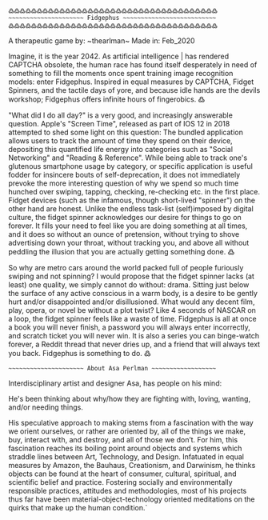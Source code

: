 ~~~~~~~~~~~~~~~~~~~~~~~~~~~~~~~~~~~~~~~~~~~~~~~~~~~~~~~~~~
߷߷߷߷߷߷߷߷߷߷߷߷߷߷߷߷߷߷߷߷߷߷߷߷߷߷߷߷߷߷߷߷߷߷߷߷߷
~~~~~~~~~~~~~~~~~~~~~ Fidgephus ~~~~~~~~~~~~~~~~~~~~~~~~~~
߷߷߷߷߷߷߷߷߷߷߷߷߷߷߷߷߷߷߷߷߷߷߷߷߷߷߷߷߷߷߷߷߷߷߷߷߷
~~~~~~~~~~~~~~~~~~~~~~~~~~~~~~~~~~~~~~~~~~~~~~~~~~~~~~~~~~

A therapeutic game by: ~thearlman~ Made in: Feb_2020

Imagine, it is the year 2042. As artificial intelligence | has rendered CAPTCHA obsolete, the human race has found itself desperately in need of something to fill the moments once spent training image recognition models: enter Fidgephus. Inspired in equal measures by CAPTCHA, Fidget Spinners, and the tactile days of yore, and because idle hands are the devils workshop; Fidgephus offers infinite hours of fingerobics. ߷

"What did I do all day?" is a very good, and increasingly answerable question. Apple's "Screen Time", released as part of IOS 12 in 2018 attempted to shed some light on this question: The bundled application allows users to track the amount of time they spend on their device, depositing this quantified life energy into categories such as "Social Networking" and "Reading & Reference". While being able to track one's glutenous smartphone usage by category, or specific application is useful fodder for insincere bouts of self-deprecation, it does not immediately prevoke the more interesting question of why we spend so much time hunched over swiping, tapping, checking, re-checking etc. in the first place. Fidget devices (such as the infamous, though short-lived "spinner") on the other hand are honest. Unlike the endless task-list (self)imposed by digital culture, the fidget spinner acknowledges our desire for things to go on forever. It fills your need to feel like you are doing something at all times, and it does so without an ounce of pretension, without trying to shove advertising down your throat, without tracking you, and above all without peddling the illusion that you are actually getting something done. ߷

So why are metro cars around the world packed full of people furiously swiping and not spinning? I would propose that the fidget spinner lacks (at least) one quality, we simply cannot do without: drama. Sitting just below the surface of any active conscious in a warm body, is a desire to be gently hurt and/or disappointed and/or disillusioned. What would any decent film, play, opera, or novel be without a plot twist? Like 4 seconds of NASCAR on a loop, the fidget spinner feels like a waste of time. Fidgephus is all at once a book you will never finish, a password you will always enter incorrectly, and scratch ticket you will never win. It is also a series you can binge-watch forever, a Reddit thread that never dries up, and a friend that will always text you back. Fidgephus is something to do. ߷


~~~~~~~~~~~~~~~~~~~~~~~~~~~~~~~~~~~~~~~~~~~~~~~~~~~~~~~~~~
~~~~~~~~~~~~~~~~~~~~~ About Asa Perlman ~~~~~~~~~~~~~~~~~~
~~~~~~~~~~~~~~~~~~~~~~~~~~~~~~~~~~~~~~~~~~~~~~~~~~~~~~~~~~

Interdisciplinary artist and designer Asa, has people on his mind:

He's been thinking about why/how they are fighting with, loving, wanting, and/or needing things.

His speculative approach to making stems from a fascination with the way we orient ourselves, or rather are oriented by, all of the things we make, buy, interact with, and destroy, and all of those we don’t. For him, this fascination reaches its boiling point around objects and systems which straddle lines between Art, Technology, and Design. Infatuated in equal measures by Amazon, the Bauhaus, Creationism, and Darwinism, he thinks objects can be found at the heart of consumer, cultural, spiritual, and scientific belief and practice. Fostering socially and environmentally responsible practices, attitudes and methodologies, most of his projects thus far have been material-object-technology oriented meditations on the quirks that make up the human condition.`
